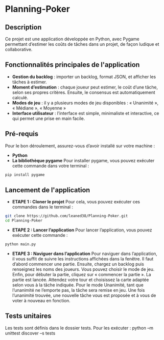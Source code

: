 # Planning-Poker

## Description
Ce projet est une application développée en Python, avec Pygame permettant d’estimer les coûts de tâches dans un projet, de façon ludique et collaborative. 

## Fonctionnalités principales de l'application 
- **Gestion du backlog** : importer un backlog, format JSON, et afficher les tâches à estimer. 
-	**Moment d’estimation** : chaque joueur peut estimer, le coût d’une tâche, selon ses propres critères. Ensuite, le consensus est automatiquement calculé. 
-	**Modes de jeu** : il y a plusieurs modes de jeu disponibles : « Unanimité », « Médiane », « Moyenne » 
-	**Interface utilisateur** : l’interface est simple, minimaliste et interactive, ce qui permet une prise en main facile.


## Pré-requis 
Pour le bon déroulement, assurez-vous d’avoir installé sur votre machine : 
-	**Python**
-	**La bibliothèque pygame**
Pour installer pygame, vous pouvez exécuter cette commande dans votre terminal :
```bash
pip install pygame
```


## Lancement de l'application
- **ETAPE 1 : Cloner le projet**
Pour cela, vous pouvez exécuter ces commandes dans le terminal :
```bash
git clone https://github.com/leaned38/Planning-Poker.git
cd Planning-Poker
```
- **ETAPE 2 : Lancer l’application**
Pour lancer l’application, vous pouvez exécuter cette commande :
```bash
python main.py
```
- **ETAPE 3 : Naviguer dans l’application**
Pour naviguer dans l’application, il vous suffit de suivre les instructions affichées dans la fenêtre. Il faut d’abord commencer une partie. Ensuite, chargez un backlog puis renseignez les noms des joueurs. Vous pouvez choisir le mode de jeu. Enfin, pour débuter la partie, cliquez sur « commencer la partie ». 
La partie est lancée. Attendez votre tour et choisissez la carte adaptée selon vous à la tâche indiquée. Pour le mode Unanimité, tant que l’unanimité ne l’emporte pas, la tâche sera remise en jeu. Une fois l’unanimité trouvée, une nouvelle tâche vous est proposée et à vous de voter à nouveau en fonction.

## Tests unitaires
Les tests sont définis dans le dossier tests. Pour les exécuter : python –m unittest discover –s tests

